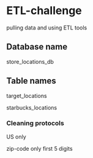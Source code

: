 # ETL-challenge

pulling data and using ETL tools

## Database name
store_locations_db

## Table names
target_locations

starbucks_locations


### Cleaning protocols
US only

zip-code only first 5 digits
